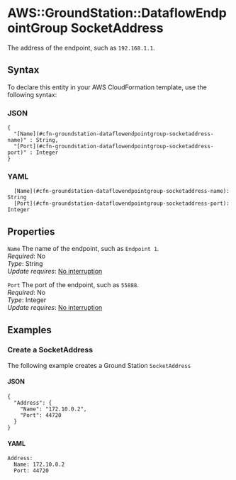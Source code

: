 # AWS::GroundStation::DataflowEndpointGroup SocketAddress<a name="aws-properties-groundstation-dataflowendpointgroup-socketaddress"></a>

The address of the endpoint, such as `192.168.1.1`\. 

## Syntax<a name="aws-properties-groundstation-dataflowendpointgroup-socketaddress-syntax"></a>

To declare this entity in your AWS CloudFormation template, use the following syntax:

### JSON<a name="aws-properties-groundstation-dataflowendpointgroup-socketaddress-syntax.json"></a>

```
{
  "[Name](#cfn-groundstation-dataflowendpointgroup-socketaddress-name)" : String,
  "[Port](#cfn-groundstation-dataflowendpointgroup-socketaddress-port)" : Integer
}
```

### YAML<a name="aws-properties-groundstation-dataflowendpointgroup-socketaddress-syntax.yaml"></a>

```
  [Name](#cfn-groundstation-dataflowendpointgroup-socketaddress-name): String
  [Port](#cfn-groundstation-dataflowendpointgroup-socketaddress-port): Integer
```

## Properties<a name="aws-properties-groundstation-dataflowendpointgroup-socketaddress-properties"></a>

`Name`  <a name="cfn-groundstation-dataflowendpointgroup-socketaddress-name"></a>
The name of the endpoint, such as `Endpoint 1`\.   
*Required*: No  
*Type*: String  
*Update requires*: [No interruption](https://docs.aws.amazon.com/AWSCloudFormation/latest/UserGuide/using-cfn-updating-stacks-update-behaviors.html#update-no-interrupt)

`Port`  <a name="cfn-groundstation-dataflowendpointgroup-socketaddress-port"></a>
The port of the endpoint, such as `55888`\.   
*Required*: No  
*Type*: Integer  
*Update requires*: [No interruption](https://docs.aws.amazon.com/AWSCloudFormation/latest/UserGuide/using-cfn-updating-stacks-update-behaviors.html#update-no-interrupt)

## Examples<a name="aws-properties-groundstation-dataflowendpointgroup-socketaddress--examples"></a>

### Create a SocketAddress<a name="aws-properties-groundstation-dataflowendpointgroup-socketaddress--examples--Create_a_SocketAddress"></a>

The following example creates a Ground Station `SocketAddress`

#### JSON<a name="aws-properties-groundstation-dataflowendpointgroup-socketaddress--examples--Create_a_SocketAddress--json"></a>

```
{
  "Address": {
    "Name": "172.10.0.2",
    "Port": 44720
  }
}
```

#### YAML<a name="aws-properties-groundstation-dataflowendpointgroup-socketaddress--examples--Create_a_SocketAddress--yaml"></a>

```
Address:
  Name: 172.10.0.2
  Port: 44720
```
